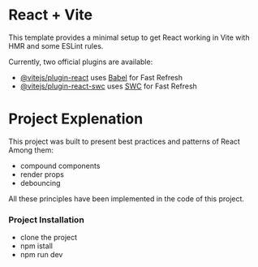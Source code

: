 # React + Vite

This template provides a minimal setup to get React working in Vite with HMR and some ESLint rules.

Currently, two official plugins are available:

- [@vitejs/plugin-react](https://github.com/vitejs/vite-plugin-react/blob/main/packages/plugin-react/README.md) uses [Babel](https://babeljs.io/) for Fast Refresh
- [@vitejs/plugin-react-swc](https://github.com/vitejs/vite-plugin-react-swc) uses [SWC](https://swc.rs/) for Fast Refresh

# Project Explenation 

 This project was built to present best practices and patterns of React
Among them:
- compound components
- render props
- debouncing


All these principles have been implemented in the code of this project.

### Project Installation

- clone the project
- npm istall
- npm run dev

